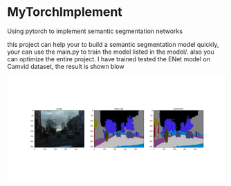 # MyTorchImplement
Using pytorch to implement semantic segmentation networks

this project can help your to build a semantic segmentation model quickly, your can use the main.py to train the model listed in the model/. also you can optimize the entire project.
I have trained  tested the ENet model on Camvid dataset, the result is shown blow

![image](https://github.com/aqc112420/MyTorchImplement/blob/master/images/Figure_1.png)
